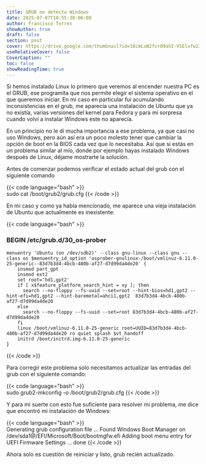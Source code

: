 ```yaml
---
title: GRUB no detecta Windows
date: 2025-07-07T10:55:30-06:00
author: Francisco Torres
showAuthor: true
draft: false
section: post
cover: https://drive.google.com/thumbnail?id=10cmLuW2fvrO9ahI-VSElxfw23QPhj6Gv&sz=w4096-h2304
useRelativeCover: false
CoverCaption: ""
toc: false
showReadingTime: true
---
```


Si hemos instalado Linux lo primero que veremos al encender nuestra PC es el GRUB, ese programita que nos permite elegir el sistema operativo en el que queremos iniciar. En mi caso en particular fui acumulando inconsistencias en el grub, me aparecía una instalación de Ubuntu que ya no existía, varias versiones del kernel para Fedora y para mi sorpresa cuando volví a instalar Windows este no aparecía.

En un principio no le dí mucha importancia a ese problema, ya que casi no uso Windows, pero aún así era un poco molesto tener que cambiar la opción de boot en la BIOS cada vez que lo necesitaba. Así que si estás en un problema similar al mío, donde por ejemplo hayas instalado Windows después de Linux, déjame mostrarte la solución.

Antes de comenzar podemos verificar el estado actual del grub con el siguiente comando

{{< code language="bash" >}}  
sudo cat /boot/grub2/grub.cfg
{{< /code >}}

En mi caso y como ya había mencionado, me aparece una vieja instalación de Ubuntu que actualmente es inexistente:

{{< code language="bash" >}}  
### BEGIN /etc/grub.d/30_os-prober ###
	menuentry 'Ubuntu (on /dev/sdb2)' --class gnu-linux --class gnu --class os $menuentry_id_option 'osprober-gnulinux-/boot/vmlinuz-6.11.0-25-generic--83d7b3d4-4bcb-480b-af27-d7d99da4de20' {
		insmod part_gpt
		insmod ext2
		set root='hd1,gpt2'
		if [ x$feature_platform_search_hint = xy ]; then
		  search --no-floppy --fs-uuid --set=root --hint-bios=hd1,gpt2 --hint-efi=hd1,gpt2 --hint-baremetal=ahci1,gpt2  83d7b3d4-4bcb-480b-af27-d7d99da4de20
		else
		  search --no-floppy --fs-uuid --set=root 83d7b3d4-4bcb-480b-af27-d7d99da4de20
		fi
		linux /boot/vmlinuz-6.11.0-25-generic root=UUID=83d7b3d4-4bcb-480b-af27-d7d99da4de20 ro quiet splash $vt_handoff
		initrd /boot/initrd.img-6.11.0-25-generic
	}
{{< /code >}}

Para corregir este problema solo necesitamos actualizar las entradas del grub con el siguiente comando:

{{< code language="bash" >}}  
sudo grub2-mkconfig -o /boot/grub2/grub.cfg
{{< /code >}}

Y para mi suerte con esto fue suficiente para resolver mi problema, me dice que encontró mi instalación de Windows:

{{< code language="bash" >}}  
Generating grub configuration file ...
Found Windows Boot Manager on /dev/sda1@/EFI/Microsoft/Boot/bootmgfw.efi
Adding boot menu entry for UEFI Firmware Settings ...
done
{{< /code >}}

Ahora solo es cuestión de reiniciar y listo, grub recién actualizado.